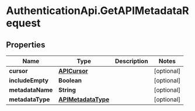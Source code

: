 # AuthenticationApi.GetAPIMetadataRequest

## Properties

Name | Type | Description | Notes
------------ | ------------- | ------------- | -------------
**cursor** | [**APICursor**](APICursor.md) |  | [optional] 
**includeEmpty** | **Boolean** |  | [optional] 
**metadataName** | **String** |  | [optional] 
**metadataType** | [**APIMetadataType**](APIMetadataType.md) |  | [optional] 


